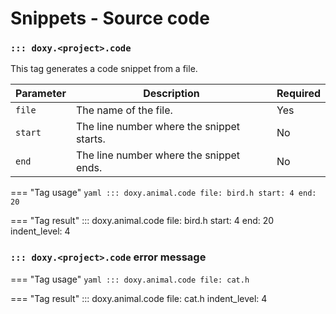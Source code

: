# Snippets - Source code

### `::: doxy.<project>.code`
This tag generates a code snippet from a file.

| Parameter | Description                               | Required |
|-----------|-------------------------------------------|----------|
| `file`    | The name of the file.                     | Yes      |
| `start`   | The line number where the snippet starts. | No       |
| `end`     | The line number where the snippet ends.   | No       |


=== "Tag usage"
    ```yaml
    ::: doxy.animal.code
    file: bird.h
    start: 4
    end: 20
    ```

=== "Tag result"
::: doxy.animal.code
file: bird.h
start: 4
end: 20
indent_level: 4

### `::: doxy.<project>.code` error message

=== "Tag usage"
    ```yaml
    ::: doxy.animal.code
        file: cat.h
    ```

=== "Tag result"
::: doxy.animal.code
    file: cat.h
    indent_level: 4
